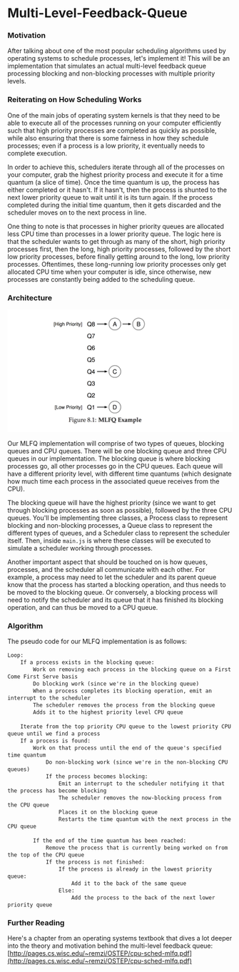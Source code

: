 # Multi-Level-Feedback-Queue

### Motivation
After talking about one of the most popular scheduling algorithms used by operating systems to schedule processes,
let's implement it! This will be an implementation that simulates an actual multi-level feedback queue processing
blocking and non-blocking processes with multiple priority levels.

### Reiterating on How Scheduling Works
One of the main jobs of operating system kernels is that they need to be able to execute all of the processes 
running on your computer efficiently such that high priority processes are completed as quickly as possible,
while also ensuring that there is some fairness in how they schedule processes; even if a process is a low 
priority, it eventually needs to complete execution.

In order to achieve this, schedulers iterate through all of the processes on your computer, grab the highest 
priority process and execute it for a time quantum (a slice of time). Once the time quantum is up, the process has
either completed or it hasn't. If it hasn't, then the process is shunted to the next lower priority queue to
wait until it is its turn again. If the process completed during the initial time quantum, then it gets 
discarded and the scheduler moves on to the next process in line. 

One thing to note is that processes in higher priority queues are allocated less CPU time than processes in a 
lower priority queue. The logic here is that the scheduler wants to get through as many of the short, high 
priority processes first, then the long, high priority processes, followed by the short low priority processes,
before finally getting around to the long, low priority processes. Oftentimes, these long-running low priority 
processes only get allocated CPU time when your computer is idle, since otherwise, new processes are constantly 
being added to the scheduling queue. 

### Architecture
![alt text](./assets/mlfq_diagram.png)

Our MLFQ implementation will comprise of two types of queues, blocking queues and CPU queues. There will be one 
blocking queue and three CPU queues in our implementation. The blocking queue is where blocking processes go, 
all other processes go in the CPU queues. Each queue will have a different priority level, with different time 
quantums (which designate how much time each process in the associated queue receives from the CPU). 

The blocking queue will have the highest priority (since we want to get through blocking processes as soon as 
possible), followed by the three CPU queues. You'll be implementing three classes, a Process class to represent 
blocking and non-blocking processes, a Queue class to represent the different types of queues, and a Scheduler 
class to represent the scheduler itself. Then, inside `main.js` is where these classes will be executed to 
simulate a scheduler working through processes. 

Another important aspect that should be touched on is how queues, processes, and the scheduler all communicate 
with each other. For example, a process may need to let the scheduler and its parent queue know that the process 
has started a blocking operation, and thus needs to be moved to the blocking queue. Or conversely, a blocking 
process will need to notify the scheduler and its queue that it has finished its blocking operation, and can thus 
be moved to a CPU queue. 

### Algorithm
The pseudo code for our MLFQ implementation is as follows:
```
Loop:
    If a process exists in the blocking queue:
        Work on removing each process in the blocking queue on a First Come First Serve basis
        Do blocking work (since we're in the blocking queue)
        When a process completes its blocking operation, emit an interrupt to the scheduler
        The scheduler removes the process from the blocking queue
        Adds it to the highest priority level CPU queue

    Iterate from the top priority CPU queue to the lowest priority CPU queue until we find a process
    If a process is found:
        Work on that process until the end of the queue's specified time quantum
            Do non-blocking work (since we're in the non-blocking CPU queues)
            If the process becomes blocking:
                Emit an interrupt to the scheduler notifying it that the process has become blocking
                The scheduler removes the now-blocking process from the CPU queue
                Places it on the blocking queue
                Restarts the time quantum with the next process in the CPU queue

        If the end of the time quantum has been reached:
            Remove the process that is currently being worked on from the top of the CPU queue
            If the process is not finished:
                If the process is already in the lowest priority queue:
                    Add it to the back of the same queue
                Else:
                    Add the process to the back of the next lower priority queue
```

### Further Reading
Here's a chapter from an operating systems textbook that dives a lot deeper into the theory and motivation behind 
the multi-level feedback queue:
[http://pages.cs.wisc.edu/~remzi/OSTEP/cpu-sched-mlfq.pdf](http://pages.cs.wisc.edu/~remzi/OSTEP/cpu-sched-mlfq.pdf)

